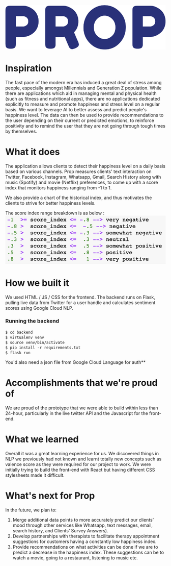 ![prop logo](./prop_logo.png)


# Inspiration
The fast pace of the modern era has induced a great deal of stress among people, especially amongst Millennials and Generation Z population. While there are applications which aid in managing mental and physical health (such as fitness and nutritional apps), there are no applications dedicated explicitly to measure and promote happiness and stress level on a regular basis. 
We want to leverage AI to better assess and predict people's happiness level. The data can then be used to provide recommendations to the user depending on their current or predicted emotions, to reinforce positivity and to remind the user that they are not going through tough times by themselves.

# What it does
The application allows clients to detect their happiness level on a daily basis based on various channels. Prop measures clients' text interaction on Twitter, Facebook, Instagram, Whatsapp, Gmail, Search History along with music (Spotify) and movie (Netflix) preferences, to come up with a score index that monitors happiness ranging from -1 to 1.

We also provide a chart of the historical index, and thus motivates the clients to strive for better happiness levels.

The score index range breakdown is as below :
![score breakdown](./scores.png)


# How we built it
We used HTML / JS / CSS for the frontend.
The backend runs on Flask, pulling live data from Twitter for a user handle and calculates sentiment scores using Google Cloud NLP.
### Running the backend
```
$ cd backend
$ virtualenv venv
$ source venv/bin/activate
$ pip install -r requirements.txt
$ flask run
```
You'd also need a json file from Google Cloud Language for auth**

# Accomplishments that we're proud of
We are proud of the prototype that we were able to build within less than 24-hour, particularly in the live twitter API and the Javascript for the front-end.

# What we learned
Overall it was a great learning experience for us. We discovered things in NLP we previously had not known and learnt totally new concepts such as valence score as they were required for our project to work.
We were initially trying to build the front-end with React but having different CSS stylesheets made it difficult.

# What's next for Prop
In the future, we plan to:
1. Merge additional data points to more accurately predict our clients’ mood through other services like Whatsapp, text messages, email, search history, and Clients’ Survey Answers).
2. Develop partnerships with therapists to facilitate therapy appointment suggestions for customers having a constantly low happiness index. 
3. Provide recommendations on what activities can be done if we are to predict a decrease in the happiness index. These suggestions can be to watch a movie, going to a restaurant, listening to music etc. 
